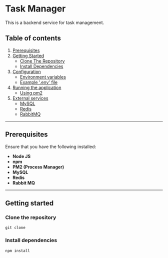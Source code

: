 # Task Manager
This is a backend service for task management.

## Table of contents
1. [Prerequisites](#prerequisites)
2. [Getting Started](#getting-started)
    - [Clone The Repository](clone-the-repository)
    - [Install Dependencies](install-dependencies)
3. [Configuration](#configuration)
    - [Environment variables](environment-variables)
    - [Example '.env' file](example-env-file)
4. [Running the application](#running-the-application)
    - [Using pm2](using-pm2)
5. [External services](#external-services)
    - [MySQL](mysql)
    - [Redis](redis)
    - [RabbitMQ](rabbitmq)
---

## Prerequisites
Ensure that you have the following installed:
- **Node JS**
- **npm**
- **PM2 (Process Manager)**
- **MySQL**
- **Redis**
- **Rabbit MQ**

---
## Getting started
### Clone the repository
```
git clone 
```

### Install dependencies
```
npm install
```


